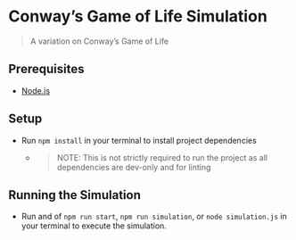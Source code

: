 # Conway’s Game of Life Simulation

> A variation on Conway’s Game of Life

## Prerequisites

- [Node.js](https://nodejs.org/en/)

## Setup
- Run `npm install` in your terminal to install project dependencies
  - > NOTE: This is not strictly required to run the project as all dependencies are dev-only and for linting

## Running the Simulation
- Run and of `npm run start`, `npm run simulation`, or `node simulation.js` in your terminal to execute the simulation.